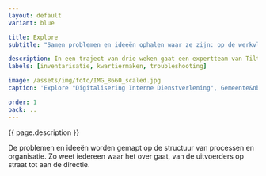 ```yaml
---
layout: default
variant: blue

title: Explore
subtitle: "Samen problemen en ideeën ophalen waar ze zijn: op de werkvloer, op straat, aan het bed."

description: In een traject van drie weken gaat een expertteam van Tiltshift samen met uw eigen mensen de organisatie in en halen problemen en ideeën op van de mensen uit de business.
labels: [inventarisatie, kwartiermaken, troubleshooting]

image: /assets/img/foto/IMG_8660_scaled.jpg
caption: 'Explore "Digitalisering Interne Dienstverlening", Gemeente&nbsp;Amsterdam'

order: 1
back: ..
---
```

{{ page.description }}

De problemen en ideeën worden gemapt op de structuur van processen en organisatie. Zo weet iedereen waar het over gaat, van de uitvoerders op straat tot aan de directie.

<!--
<p>--- Intake en Advies Datalab Amsterdam, Gemeente&nbsp;Amsterdam, 2015</p>

<p>--- Datainventarisatie Ruimte en Economie, Gemeente&nbsp;Amsterdam, 2016</p>

<p>Drukte in de Stad, Gemeente&nbsp;Amsterdam, 2017</p>

<p>--- RECHTOP, Gemeente&nbsp;Amersfoort, 2018</p>

<p>--- Data Servicepunt, Provincie&nbsp;Flevoland</p>

<p>--- Kennisloods, Gemeente&nbsp;Rotterdam, 2018</p>

<p>App Interne Dienstverlening, Gemeente&nbsp;Amsterdam, 2019</p>
-->

